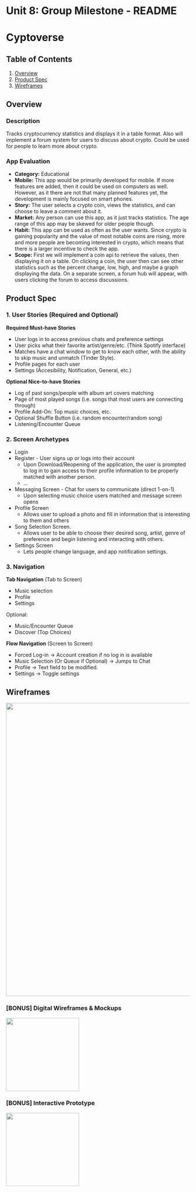 Unit 8: Group Milestone - README
===

# Cyptoverse

## Table of Contents
1. [Overview](#Overview)
1. [Product Spec](#Product-Spec)
1. [Wireframes](#Wireframes)

## Overview
### Description
Tracks cryptocurrency statistics and displays it in a table format. Also will implement a forum system for users to discuss about crypto. Could be used for people to learn more about crypto.

### App Evaluation
- **Category:** Educational
- **Mobile:** This app would be primarily developed for mobile. If more features are added, then it could be used on computers as well. However, as it there are not that many planned features yet, the development is mainly focused on smart phones.
- **Story:** The user selects a crypto coin, views the statistics, and can choose to leave a comment about it.
- **Market:** Any person can use this app, as it just tracks statistics. The age range of this app may be skewed for older people though.
- **Habit:** This app can be used as often as the user wants. Since crypto is gaining popularity and the value of most notable coins are rising, more and more people are becoming interested in crypto, which means that there is a larger incentive to check the app.
- **Scope:** First we will implement a coin api to retrieve the values, then displaying it on a table. On clicking a coin, the user then can see other statistics such as the percent change, low, high, and maybe a graph displaying the data. On a separate screen, a forum hub will appear, with users clicking the forum to access discussions.

## Product Spec
### 1. User Stories (Required and Optional)

**Required Must-have Stories**

* User logs in to access previous chats and preference settings
* User picks what their favorite artist/genre/etc. (Think Spotify interface)
* Matches have a chat window to get to know each other, with the ability to skip music and unmatch (Tinder Style).
* Profile pages for each user
* Settings (Accesibility, Notification, General, etc.)

**Optional Nice-to-have Stories**

* Log of past songs/people with album art covers matching
* Page of most played songs (i.e. songs that most users are connecting through)
* Profile Add-On: Top music choices, etc.
* Optional Shuffle Button (i.e. random encounter/random song)
* Listening/Encounter Queue

### 2. Screen Archetypes

* Login 
* Register - User signs up or logs into their account
   * Upon Download/Reopening of the application, the user is prompted to log in to gain access to their profile information to be properly matched with another person. 
   * ...
* Messaging Screen - Chat for users to communicate (direct 1-on-1)
   * Upon selecting music choice users matched and message screen opens
* Profile Screen 
   * Allows user to upload a photo and fill in information that is interesting to them and others
* Song Selection Screen.
   * Allows user to be able to choose their desired song, artist, genre of preference and begin listening and interacting with others.
* Settings Screen
   * Lets people change language, and app notification settings.

### 3. Navigation

**Tab Navigation** (Tab to Screen)

* Music selection
* Profile
* Settings

Optional:
* Music/Encounter Queue
* Discover (Top Choices)

**Flow Navigation** (Screen to Screen)
* Forced Log-in -> Account creation if no log in is available
* Music Selection (Or Queue if Optional) -> Jumps to Chat
* Profile -> Text field to be modified. 
* Settings -> Toggle settings

## Wireframes
<img src="https://i.imgur.com/9CrjH1K.jpg" width=800><br>

### [BONUS] Digital Wireframes & Mockups
<img src="https://i.imgur.com/lYHn37F.jpg" height=200>

### [BONUS] Interactive Prototype
<img src="https://i.imgur.com/AiKfE5g.gif" width=200>
